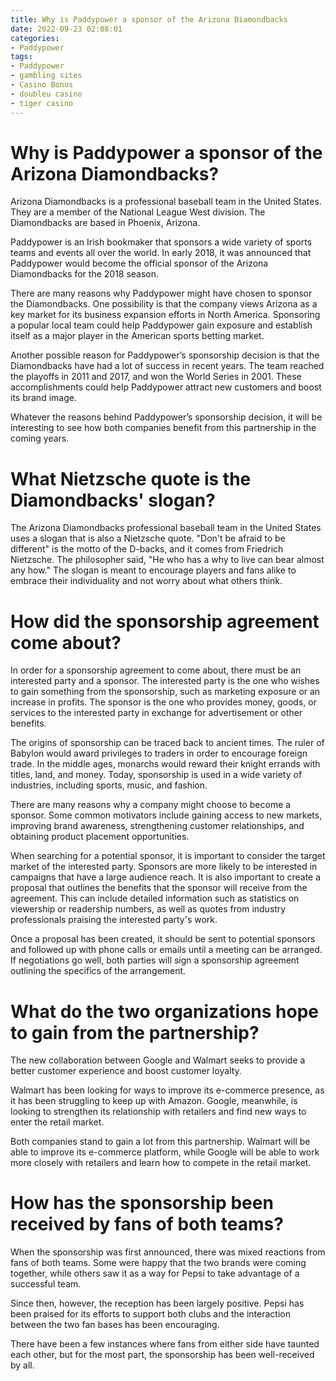```yaml
---
title: Why is Paddypower a sponsor of the Arizona Diamondbacks
date: 2022-09-23 02:08:01
categories:
- Paddypower
tags:
- Paddypower
- gambling sites
- Casino Bonus
- doubleu casino
- tiger casino
---
```



#  Why is Paddypower a sponsor of the Arizona Diamondbacks?

Arizona Diamondbacks is a professional baseball team in the United States. They are a member of the National League West division. The Diamondbacks are based in Phoenix, Arizona.

Paddypower is an Irish bookmaker that sponsors a wide variety of sports teams and events all over the world. In early 2018, it was announced that Paddypower would become the official sponsor of the Arizona Diamondbacks for the 2018 season.

There are many reasons why Paddypower might have chosen to sponsor the Diamondbacks. One possibility is that the company views Arizona as a key market for its business expansion efforts in North America. Sponsoring a popular local team could help Paddypower gain exposure and establish itself as a major player in the American sports betting market.

Another possible reason for Paddypower’s sponsorship decision is that the Diamondbacks have had a lot of success in recent years. The team reached the playoffs in 2011 and 2017, and won the World Series in 2001. These accomplishments could help Paddypower attract new customers and boost its brand image.

Whatever the reasons behind Paddypower’s sponsorship decision, it will be interesting to see how both companies benefit from this partnership in the coming years.

#  What Nietzsche quote is the Diamondbacks' slogan?

The Arizona Diamondbacks professional baseball team in the United States uses a slogan that is also a Nietzsche quote. "Don't be afraid to be different" is the motto of the D-backs, and it comes from Friedrich Nietzsche. The philosopher said, "He who has a why to live can bear almost any how." The slogan is meant to encourage players and fans alike to embrace their individuality and not worry about what others think.

#  How did the sponsorship agreement come about?

In order for a sponsorship agreement to come about, there must be an interested party and a sponsor. The interested party is the one who wishes to gain something from the sponsorship, such as marketing exposure or an increase in profits. The sponsor is the one who provides money, goods, or services to the interested party in exchange for advertisement or other benefits.

The origins of sponsorship can be traced back to ancient times. The ruler of Babylon would award privileges to traders in order to encourage foreign trade. In the middle ages, monarchs would reward their knight errands with titles, land, and money. Today, sponsorship is used in a wide variety of industries, including sports, music, and fashion.

There are many reasons why a company might choose to become a sponsor. Some common motivators include gaining access to new markets, improving brand awareness, strengthening customer relationships, and obtaining product placement opportunities.

When searching for a potential sponsor, it is important to consider the target market of the interested party. Sponsors are more likely to be interested in campaigns that have a large audience reach. It is also important to create a proposal that outlines the benefits that the sponsor will receive from the agreement. This can include detailed information such as statistics on viewership or readership numbers, as well as quotes from industry professionals praising the interested party's work.

Once a proposal has been created, it should be sent to potential sponsors and followed up with phone calls or emails until a meeting can be arranged. If negotiations go well, both parties will sign a sponsorship agreement outlining the specifics of the arrangement.

#  What do the two organizations hope to gain from the partnership?

The new collaboration between Google and Walmart seeks to provide a better customer experience and boost customer loyalty.

Walmart has been looking for ways to improve its e-commerce presence, as it has been struggling to keep up with Amazon. Google, meanwhile, is looking to strengthen its relationship with retailers and find new ways to enter the retail market.

Both companies stand to gain a lot from this partnership. Walmart will be able to improve its e-commerce platform, while Google will be able to work more closely with retailers and learn how to compete in the retail market.

#  How has the sponsorship been received by fans of both teams?

When the sponsorship was first announced, there was mixed reactions from fans of both teams. Some were happy that the two brands were coming together, while others saw it as a way for Pepsi to take advantage of a successful team.

Since then, however, the reception has been largely positive. Pepsi has been praised for its efforts to support both clubs and the interaction between the two fan bases has been encouraging.

There have been a few instances where fans from either side have taunted each other, but for the most part, the sponsorship has been well-received by all.
